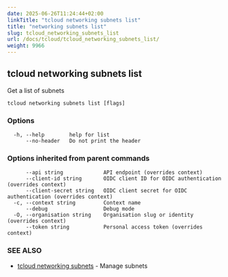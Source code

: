 ```yaml
---
date: 2025-06-26T11:24:44+02:00
linkTitle: "tcloud networking subnets list"
title: "networking subnets list"
slug: tcloud_networking_subnets_list
url: /docs/tcloud/tcloud_networking_subnets_list/
weight: 9966
---
```

## tcloud networking subnets list

Get a list of subnets

```
tcloud networking subnets list [flags]
```

### Options

```
  -h, --help        help for list
      --no-header   Do not print the header
```

### Options inherited from parent commands

```
      --api string             API endpoint (overrides context)
      --client-id string       OIDC client ID for OIDC authentication (overrides context)
      --client-secret string   OIDC client secret for OIDC authentication (overrides context)
  -c, --context string         Context name
      --debug                  Debug mode
  -O, --organisation string    Organisation slug or identity (overrides context)
      --token string           Personal access token (overrides context)
```

### SEE ALSO

* [tcloud networking subnets](/docs/tcloud/tcloud_networking_subnets/)	 - Manage subnets


